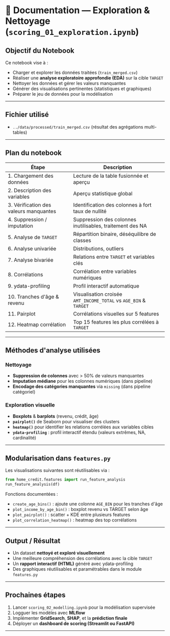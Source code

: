 # 📘 Documentation — Exploration & Nettoyage (`scoring_01_exploration.ipynb`)

## Objectif du Notebook

Ce notebook vise à :

* Charger et explorer les données traitées (`train_merged.csv`)
* Réaliser une **analyse exploratoire approfondie (EDA)** sur la cible `TARGET`
* Nettoyer les données et gérer les valeurs manquantes
* Générer des visualisations pertinentes (statistiques et graphiques)
* Préparer le jeu de données pour la modélisation

---

## Fichier utilisé

* `../data/processed/train_merged.csv` (résultat des agrégations multi-tables)

---

## Plan du notebook

| Étape                                  | Description                                                      |
| -------------------------------------- | ---------------------------------------------------------------- |
| 1. Chargement des données              | Lecture de la table fusionnée et aperçu                          |
| 2. Description des variables           | Aperçu statistique global                                        |
| 3. Vérification des valeurs manquantes | Identification des colonnes à fort taux de nullité               |
| 4. Suppression / imputation            | Suppression des colonnes inutilisables, traitement des NA        |
| 5. Analyse de `TARGET`                 | Répartition binaire, déséquilibre de classes                     |
| 6. Analyse univariée                   | Distributions, outliers                                          |
| 7. Analyse bivariée                    | Relations entre `TARGET` et variables clés                       |
| 8. Corrélations                        | Corrélation entre variables numériques                           |
| 9. ydata-profiling                     | Profil interactif automatique                                    |
| 10. Tranches d'âge & revenu            | Visualisation croisée `AMT_INCOME_TOTAL` vs `AGE_BIN` & `TARGET` |
| 11. Pairplot                           | Corrélations visuelles sur 5 features                            |
| 12. Heatmap corrélation                | Top 15 features les plus corrélées à `TARGET`                    |

---

## Méthodes d'analyse utilisées

###  Nettoyage

* **Suppression de colonnes** avec > 50% de valeurs manquantes
* **Imputation médiane** pour les colonnes numériques (dans pipeline)
* **Encodage des catégories manquantes** via `missing` (dans pipeline catégoriel)

###  Exploration visuelle

* **Boxplots** & **barplots** (revenu, crédit, âge)
* **`pairplot()`** de Seaborn pour visualiser des clusters
* **`heatmap()`** pour identifier les relations corrélées aux variables cibles
* **`ydata-profiling`** : profil interactif étendu (valeurs extrêmes, NA, cardinalité)

---

##  Modularisation dans `features.py`

Les visualisations suivantes sont réutilisables via :

```python
from home_credit.features import run_feature_analysis
run_feature_analysis(df)
```

Fonctions documentées :

* `create_age_bins()` : ajoute une colonne `AGE_BIN` pour les tranches d'âge
* `plot_income_by_age_bin()` : boxplot revenu vs TARGET selon âge
* `plot_pairplot()` : scatter + KDE entre plusieurs features
* `plot_correlation_heatmap()` : heatmap des top corrélations

---

##  Output / Résultat

* Un dataset **nettoyé et exploré visuellement**
* Une meilleure compréhension des corrélations avec la cible `TARGET`
* Un **rapport interactif (HTML)** généré avec ydata-profiling
* Des graphiques réutilisables et paramétrables dans le module `features.py`

---

##  Prochaines étapes

1. Lancer `scoring_02_modelling.ipynb` pour la modélisation supervisée
2. Logguer les modèles avec **MLflow**
3. Implémenter **GridSearch**, **SHAP**, et la **prédiction finale**
4. Déployer un **dashboard de scoring (Streamlit ou FastAPI)**

---
